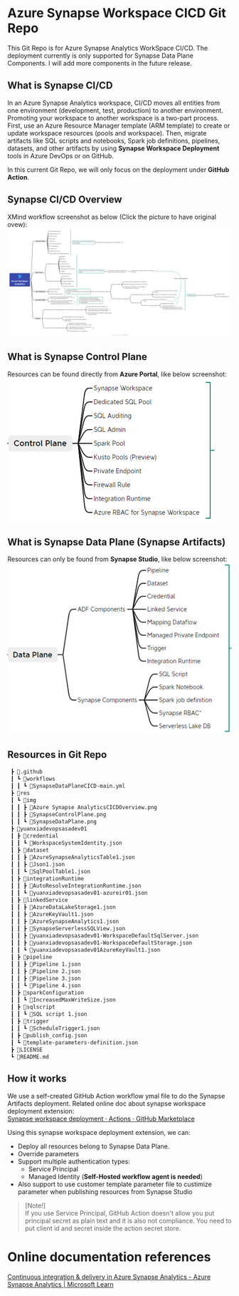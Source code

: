 # Azure Synapse Workspace CICD Git Repo
This Git Repo is for Azure Synapse Analytics WorkSpace CI/CD. The deployment currently is only supported for Synapse Data Plane Components. I will add more components in the future release.

## What is Synapse CI/CD

In an Azure Synapse Analytics workspace, CI/CD moves all entities from one environment (development, test, production) to another environment. Promoting your workspace to another workspace is a two-part process. First, use an Azure Resource Manager template (ARM template) to create or update workspace resources (pools and workspace). Then, migrate artifacts like SQL scripts and notebooks, Spark job definitions, pipelines, datasets, and other artifacts by using **Synapse Workspace Deployment** tools in Azure DevOps or on GitHub.

In this current Git Repo, we will only focus on the deployment under **GitHub Action**.

## Synapse CI/CD Overview

XMind workflow screenshot as below (Click the picture to have original ovew): 
![Azure Synapse AnalyticsCICDOverview](res/img/Azure%20Synapse%20AnalyticsCICDOverview.png)

## What is Synapse Control Plane
Resources can be found directly from **Azure Portal**, like below screenshot:   
![SynapseControlPlane](res/img/SynapseControlPlane.png)

## What is Synapse Data Plane (Synapse Artifacts)

Resources can only be found from **Synapse Studio**, like below screenshot:   
![SynapseDataPlane](res/img/SynapseDataPlane.png)

## Resources in Git Repo
```
 ┣ 📂.github
 ┃ ┗ 📂workflows
 ┃ ┃ ┗ 📜SynapseDataPlaneCICD-main.yml
 ┣ 📂res
 ┃ ┗ 📂img
 ┃ ┃ ┣ 📜Azure Synapse AnalyticsCICDOverview.png
 ┃ ┃ ┣ 📜SynapseControlPlane.png
 ┃ ┃ ┗ 📜SynapseDataPlane.png
 ┣ 📂yuanxiadevopsasadev01
 ┃ ┣ 📂credential
 ┃ ┃ ┗ 📜WorkspaceSystemIdentity.json
 ┃ ┣ 📂dataset
 ┃ ┃ ┣ 📜AzureSynapseAnalyticsTable1.json
 ┃ ┃ ┣ 📜Json1.json
 ┃ ┃ ┗ 📜SqlPoolTable1.json
 ┃ ┣ 📂integrationRuntime
 ┃ ┃ ┣ 📜AutoResolveIntegrationRuntime.json
 ┃ ┃ ┗ 📜yuanxiadevopsasadev01-azureir01.json
 ┃ ┣ 📂linkedService
 ┃ ┃ ┣ 📜AzureDataLakeStorage1.json
 ┃ ┃ ┣ 📜AzureKeyVault1.json
 ┃ ┃ ┣ 📜AzureSynapseAnalytics1.json
 ┃ ┃ ┣ 📜SynapseServerlessSQLView.json
 ┃ ┃ ┣ 📜yuanxiadevopsasadev01-WorkspaceDefaultSqlServer.json
 ┃ ┃ ┣ 📜yuanxiadevopsasadev01-WorkspaceDefaultStorage.json
 ┃ ┃ ┗ 📜yuanxiadevopsasadev01AzureKeyVault1.json
 ┃ ┣ 📂pipeline
 ┃ ┃ ┣ 📜Pipeline 1.json
 ┃ ┃ ┣ 📜Pipeline 2.json
 ┃ ┃ ┣ 📜Pipeline 3.json
 ┃ ┃ ┗ 📜Pipeline 4.json
 ┃ ┣ 📂sparkConfiguration
 ┃ ┃ ┗ 📜IncreasedMaxWriteSize.json
 ┃ ┣ 📂sqlscript
 ┃ ┃ ┗ 📜SQL script 1.json
 ┃ ┣ 📂trigger
 ┃ ┃ ┗ 📜ScheduleTrigger1.json
 ┃ ┣ 📜publish_config.json
 ┃ ┗ 📜template-parameters-definition.json
 ┣ 📜LICENSE
 ┗ 📜README.md
```
## How it works
We use a self-created GitHub Action workflow ymal file to do the Synapse Artifacts deployment. Related online doc about synapse workspace deployment extension:     
[Synapse workspace deployment · Actions · GitHub Marketplace](https://github.com/marketplace/actions/synapse-workspace-deployment)    

Using this synapse workspace deployment extension, we can:
- Deploy all resources belong to Synapse Data Plane.
- Override parameters
- Support multiple authentication types:
  - Service Principal
  - Managed Identity (**Self-Hosted workflow agent is needed**)
- Also support to use customer template parameter file to custimize parameter when publishing resources from Synapse Studio

> [Note!]   
> If you use Service Principal, GitHub Action doesn't allow you put principal secret as plain text and it is also not compliance. You need to put client id and secret inside the action secret store.

# Online documentation references
[Continuous integration & delivery in Azure Synapse Analytics - Azure Synapse Analytics | Microsoft Learn
](https://learn.microsoft.com/en-us/azure/synapse-analytics/cicd/continuous-integration-delivery)
